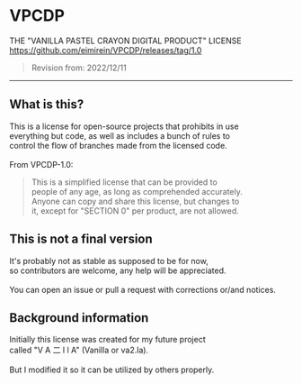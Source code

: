 # VPCDP
THE "VANILLA PASTEL CRAYON DIGITAL PRODUCT" LICENSE <br>
https://github.com/eimirein/VPCDP/releases/tag/1.0
> Revision from: 2022/12/11
- - -
## What is this?
This is a license for open-source projects that prohibits in use<br>
everything but code, as well as includes a bunch of rules to<br>
control the flow of branches made from the licensed code.
<br><br>
From VPCDP-1.0:
> This is a simplified license that can be provided to <br>
people of any age, as long as comprehended accurately. <br>
Anyone can copy and share this license, but changes to <br>
it, except for "SECTION 0" per product, are not allowed.

## This is not a final version
It's probably not as stable as supposed to be for now,<br>
so contributors are welcome, any help will be appreciated.<br><br>
You can open an issue or pull a request with corrections or/and notices.

## Background information
Initially this license was created for my future project<br>
called "V A 二 l l A" (Vanilla or va2.la).<br><br>
But I modified it so it can be utilized by others properly.
